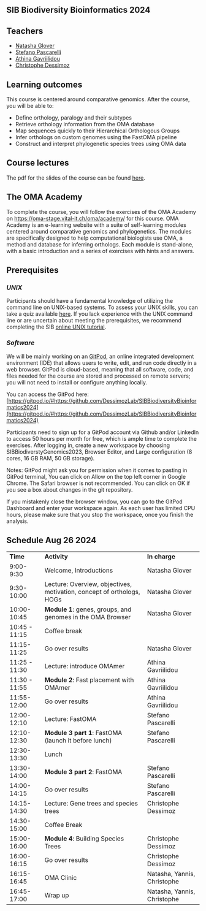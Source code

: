 ## SIB Biodiversity Bioinformatics 2024


## Teachers

* [Natasha Glover](https://lab.dessimoz.org/people/natasha_glover)
* [Stefano Pascarelli](mailto:Stefano.Pascarelli@unil.ch)
* [Athina Gavriilidou](mailto:athina.gavriilidou@unil.ch)
* [Christophe Dessimoz](https://lab.dessimoz.org/people/yannis_nevers)


## Learning outcomes

This course is centered around comparative genomics. After the course, you will be able to:

* Define orthology, paralogy and their subtypes
* Retrieve orthology information from the OMA database
* Map sequences quickly to their Hierarchical Orthologous Groups
* Infer orthologs on custom genomes using the FastOMA pipeline
* Construct and interpret phylogenetic species trees using OMA data

## Course lectures

The pdf for the slides of the course can be found [here](https://github.com/DessimozLab/SIBBiodiversityBioinformatics2023/blob/b905b11c92d06be967a7fca4aa4389f8bf78ed02/Biodiversity%20bioinformatics%202023.pdf).

## The OMA Academy

To complete the course, you will follow the exercises of the OMA Academy on https://oma-stage.vital-it.ch/oma/academy/ for this course. OMA Academy is an e-learning website with a suite of self-learning modules centered around comparative genomics and phylogenetics. The modules are specifically designed to help computational biologists use OMA, a method and database for inferring orthologs. Each module is stand-alone, with a basic introduction and a series of exercises with hints and answers.


## Prerequisites


### _UNIX_

Participants should have a fundamental knowledge of utilizing the command line on UNIX-based systems. To assess your UNIX skills, you can take a quiz available [here](https://docs.google.com/forms/d/e/1FAIpQLSd2BEWeOKLbIRGBT_aDEGPce1FOaVYBbhBiaqcaHoBKNB27MQ/viewform?usp=sf_link). If you lack experience with the UNIX command line or are uncertain about meeting the prerequisites, we recommend completing the SIB [online UNIX tutorial](https://edu.sib.swiss/pluginfile.php/2878/mod_resource/content/4/couselab-html/content.html). 


### _Software_

We will be mainly working on an [GitPod](https://gitpod.io/), an online integrated development environment (IDE) that allows users to write, edit, and run code directly in a web browser. GitPod is cloud-based, meaning that all software, code, and files needed for the course are stored and processed on remote servers; you will not need to install or configure anything locally.

You can access the GitPod here: [https://gitpod.io/#https://github.com/DessimozLab/SIBBiodiversityBioinformatics2024](https://gitpod.io/#https://github.com/DessimozLab/SIBBiodiversityBioinformatics2024) 

Participants need to sign up for a GitPod account via Github and/or LinkedIn to access 50 hours per month for free, which is ample time to complete the exercises. After logging in, create a new workspace by choosing SIBBiodiverstyGenomics2023, Browser Editor, and Large configuration (8 cores, 16 GB RAM, 50 GB storage). 

Notes: 
GitPod might ask you for permission when it comes to pasting in GitPod terminal, You can click on Allow on the top left corner in Google Chrome. The Safari browser is not recommended. 
You can click on OK if you see a box about changes in the git repository.

If you mistakenly close the browser window, you can go to the GitPod Dashboard and enter your workspace again.
As each user has limited CPU hours, please make sure that you stop the workspace, once you finish the analysis.   


## Schedule Aug 26 2024 


<table>
  <tr>
   <td><strong>Time</strong>
   </td>
   <td><strong>Activity</strong>
   </td>
   <td><strong>In charge</strong>
   </td>
  </tr>
  <tr>
   <td>9:00-9:30
   </td>
   <td>Welcome, Introductions
   </td>
   <td>Natasha Glover
   </td>
  </tr>
  <tr>
   <td>9:30-10:00
   </td>
   <td>Lecture: Overview, objectives, motivation, concept of orthologs, HOGs
   </td>
   <td>Natasha Glover
   </td>
  </tr>
  <tr>
   <td>10:00-10:45
   </td>
   <td><strong>Module 1</strong>: genes, groups, and genomes in the OMA Browser 
   </td>
   <td>Natasha Glover
   </td>
  </tr>
  <tr>
   <td>10:45 - 11:15
   </td>
   <td>Coffee break
   </td>
   <td>
   </td>
  </tr>
  <tr>
   <td>11:15-11:25
   </td>
   <td>Go over results
   </td>
   <td>Natasha Glover
   </td>
  </tr>
  <tr>
   <td>11:25 - 11:30
   </td>
   <td>Lecture: introduce OMAmer
   </td>
   <td>Athina Gavriilidou
   </td>
  </tr>
  <tr>
   <td>11:30 - 11:55
   </td>
   <td><strong>Module 2</strong>: Fast placement with OMAmer 
   </td>
   <td>Athina Gavriilidou
   </td>
  </tr>
  <tr>
   <td>11:55-12:00
   </td>
   <td>Go over results
   </td>
   <td>Athina Gavriilidou
   </td>
  </tr>
  <tr>
   <td>12:00-12:10
   </td>
   <td>Lecture: FastOMA
   </td>
   <td>Stefano Pascarelli
   </td>
  </tr>
  <tr>
   <td>12:10-12:30
   </td>
   <td><strong>Module 3 part 1</strong>: FastOMA (launch it before lunch)
   </td>
   <td>Stefano Pascarelli
   </td>
  </tr>
  <tr>
   <td>12:30-13:30
   </td>
   <td>Lunch
   </td>
   <td>
   </td>
  </tr>
  <tr>
   <td>13:30-14:00 
   </td>
   <td><strong>Module 3 part 2</strong>: FastOMA
   </td>
   <td>Stefano Pascarelli
   </td>
  </tr>
  <tr>
   <td>14:00-14:15
   </td>
   <td>Go over results
   </td>
   <td>Stefano Pascarelli
   </td>
  </tr>
  <tr>
   <td>14:15-14:30
   </td>
   <td>Lecture: Gene trees and species trees
   </td>
   <td>Christophe Dessimoz
   </td>
  </tr>
  <tr>
   <td>14:30-15:00
   </td>
   <td>Coffee Break 
   </td>
   <td>
   </td>
  </tr>
  <tr>
   <td>15:00-16:00
   </td>
   <td><strong>Module 4</strong>: Building Species Trees 
   </td>
   <td>Christophe Dessimoz
   </td>
  </tr>
  <tr>
   <td>16:00-16:15
   </td>
   <td>Go over results
   </td>
   <td>Christophe Dessimoz
   </td>
  </tr>
  <tr>
   <td>16:15-16:45
   </td>
   <td>OMA Clinic
   </td>
   <td>Natasha, Yannis, Christophe
   </td>
  </tr>
  <tr>
   <td>16:45-17:00
   </td>
   <td>Wrap up
   </td>
   <td>Natasha, Yannis, Christophe
   </td>
  </tr>
</table>


